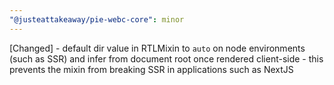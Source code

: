 ```yaml
---
"@justeattakeaway/pie-webc-core": minor
---
```


[Changed] - default dir value in RTLMixin to `auto` on node environments (such as SSR) and infer from document root once rendered client-side - this prevents the mixin from breaking SSR in applications such as NextJS
